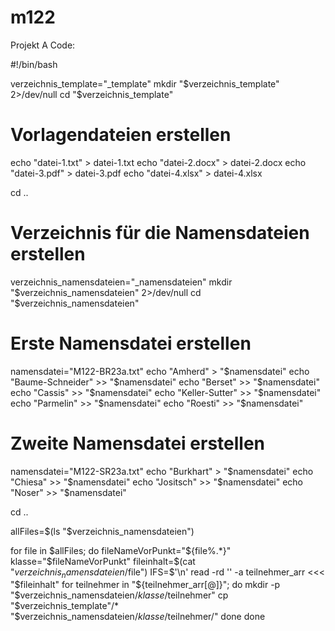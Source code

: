 # m122
Projekt A
Code: 

#!/bin/bash


verzeichnis_template="_template"
mkdir "$verzeichnis_template" 2>/dev/null
cd "$verzeichnis_template"

# Vorlagendateien erstellen
echo "datei-1.txt" > datei-1.txt
echo "datei-2.docx" > datei-2.docx
echo "datei-3.pdf" > datei-3.pdf
echo "datei-4.xlsx" > datei-4.xlsx

cd ..

# Verzeichnis für die Namensdateien erstellen
verzeichnis_namensdateien="_namensdateien"
mkdir "$verzeichnis_namensdateien" 2>/dev/null
cd "$verzeichnis_namensdateien"

# Erste Namensdatei erstellen
namensdatei="M122-BR23a.txt"
echo "Amherd" > "$namensdatei"
echo "Baume-Schneider" >> "$namensdatei"
echo "Berset" >> "$namensdatei"
echo "Cassis" >> "$namensdatei"
echo "Keller-Sutter" >> "$namensdatei"
echo "Parmelin" >> "$namensdatei"
echo "Roesti" >> "$namensdatei"

# Zweite Namensdatei erstellen
namensdatei="M122-SR23a.txt"
echo "Burkhart" > "$namensdatei"
echo "Chiesa" >> "$namensdatei"
echo "Jositsch" >> "$namensdatei"
echo "Noser" >> "$namensdatei"

cd ..


allFiles=$(ls "$verzeichnis_namensdateien")

for file in $allFiles; do
        fileNameVorPunkt="${file%.*}"
        klasse="$fileNameVorPunkt"
        fileinhalt=$(cat "$verzeichnis_namensdateien/$file")
        IFS=$'\n' read -rd '' -a teilnehmer_arr <<< "$fileinhalt"
        for teilnehmer in "${teilnehmer_arr[@]}"; do
                mkdir -p "$verzeichnis_namensdateien/$klasse/$teilnehmer"
                cp "$verzeichnis_template"/* "$verzeichnis_namensdateien/$klasse/$teilnehmer/"
        done
done
